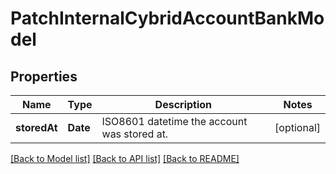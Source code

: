 # PatchInternalCybridAccountBankModel

## Properties
Name | Type | Description | Notes
------------ | ------------- | ------------- | -------------
**storedAt** | **Date** | ISO8601 datetime the account was stored at. | [optional] 

[[Back to Model list]](../README.md#documentation-for-models) [[Back to API list]](../README.md#documentation-for-api-endpoints) [[Back to README]](../README.md)



